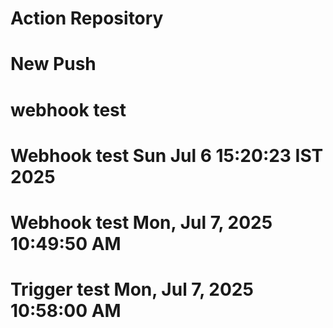 # Action Repository
# New Push
# webhook test 
# Webhook test Sun Jul  6 15:20:23 IST 2025
# Webhook test Mon, Jul  7, 2025 10:49:50 AM
# Trigger test Mon, Jul  7, 2025 10:58:00 AM
